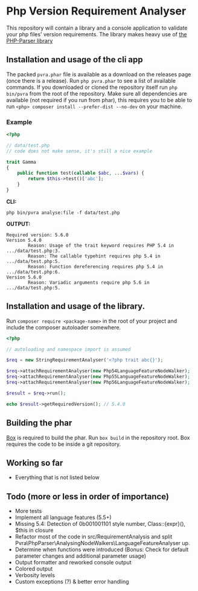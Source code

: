 # Php Version Requirement Analyser

This repository will contain a library and a console application to validate your php files' version requirements.
The library makes heavy use of [the PHP-Parser library](https://github.com/nikic/PHP-Parser)


## Installation and usage of the cli app

The packed `pvra.phar` file is available as a download on the releases page (once there is a release). Run
`php pvra.phar` to see a list of available commands. If you downloaded or cloned the repository itself run `php bin/pvra`
from the root of the repository. Make sure all dependencies are available (not required if you run from phar), this 
requires you to be able to run `<php> composer install --prefer-dist --no-dev` on your machine.

### Example

```php
<?php

// data/test.php
// code does not make sense, it's still a nice example

trait Gamma
{
    public function test(callable $abc, ...$vars) {
        return $this->test()['abc'];
    }
}
```

__CLI:__ 

`php bin/pvra analyse:file -f data/test.php`

__OUTPUT:__

```
Required version: 5.6.0
Version 5.4.0
        Reason: Usage of the trait keyword requires PHP 5.4 in .../data/test.php:3.
        Reason: The callable typehint requires php 5.4 in .../data/test.php:5.
        Reason: Function dereferencing requires php 5.4 in .../data/test.php:6.
Version 5.6.0
        Reason: Variadic arguments require php 5.6 in .../data/test.php:5.
```




## Installation and usage of the library.

Run `composer require <package-name>` in the root of your project and include the composer autoloader somewhere.

```php
<?php

// autoloading and namespace import is assumed

$req = new StringRequirementAnalyser('<?php trait abc{}');

$req->attachRequirementAnalyser(new Php54LanguageFeatureNodeWalker);
$req->attachRequirementAnalyser(new Php55LanguageFeatureNodeWalker);
$req->attachRequirementAnalyser(new Php56LanguageFeatureNodeWalker);

$result = $req->run();

echo $result->getRequiredVersion(); // 5.4.0

```

## Building the phar

[Box](http://box-project.org/) is required to build the phar. Run `box build` in the repository root. Box requires the code to be inside a git
repository.

## Working so far

* Everything that is not listed below


## Todo (more or less in order of importance)

* More tests
* Implement all language features (5.5+)
* Missing 5.4: Detection of 0b001001101 style number, Class::{expr}(), $this in closure
* Refactor most of the code in src/RequirementAnalysis and split Pvra\PhpParser\AnalysingNodeWalkers\LanguageFeatureAnalyser up.
* Determine when functions were introduced (Bonus: Check for default parameter changes and additional parameter usage)
* Output formatter and reworked console output
* Colored output
* Verbosity levels
* Custom exceptions (?) & better error handling